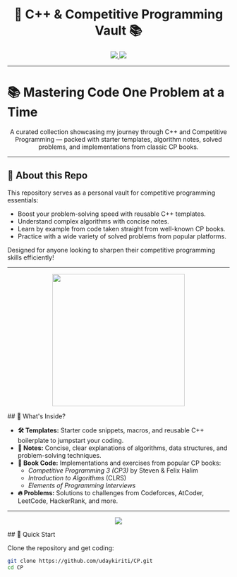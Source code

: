 <h1 align="center">🚀 C++ & Competitive Programming Vault 📚</h1>

<p align="center">
  <a href="https://github.com/udaykiriti/CP">
    <img src="https://img.shields.io/badge/View%20on-GitHub-24292e?style=for-the-badge&logo=github" />
  </a>
  <a href="#🚀-quick-start">
    <img src="https://img.shields.io/badge/Explore%20Repo-Start%20Here-007acc?style=for-the-badge" />
  </a>
</p>

---

# 📚 Mastering Code One Problem at a Time

<p align="center">
  A curated collection showcasing my journey through C++ and Competitive Programming — packed with starter templates, algorithm notes, solved problems, and implementations from classic CP books.
</p>

---

## 📝 About this Repo

This repository serves as a personal vault for competitive programming essentials:

- Boost your problem-solving speed with reusable C++ templates.
- Understand complex algorithms with concise notes.
- Learn by example from code taken straight from well-known CP books.
- Practice with a wide variety of solved problems from popular platforms.

Designed for anyone looking to sharpen their competitive programming skills efficiently!

---
<p align="center">
  <img src="https://media.giphy.com/media/qgQUggAC3Pfv687qPC/giphy.gif" width="300" />
</p>
## 📂 What's Inside?

- **🛠️ Templates:** Starter code snippets, macros, and reusable C++ boilerplate to jumpstart your coding.
- **📑 Notes:** Concise, clear explanations of algorithms, data structures, and problem-solving techniques.
- **📘 Book Code:** Implementations and exercises from popular CP books:
  - *Competitive Programming 3 (CP3)* by Steven & Felix Halim
  - *Introduction to Algorithms* (CLRS)
  - *Elements of Programming Interviews*
- **🔥 Problems:** Solutions to challenges from Codeforces, AtCoder, LeetCode, HackerRank, and more.

---
<p align="center">
  <img src="https://github-profile-summary-cards.vercel.app/api/cards/profile-details?username=udaykiriti&theme=tokyonight" />
</p>
## 🚀 Quick Start

Clone the repository and get coding:

```bash
git clone https://github.com/udaykiriti/CP.git
cd CP
